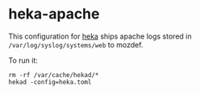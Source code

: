 # heka-apache

This configuration for [heka](https://hekad.readthedocs.org/en/latest/) ships apache logs stored in `/var/log/syslog/systems/web` to mozdef.

To run it:

```
rm -rf /var/cache/hekad/*
hekad -config=heka.toml
```

